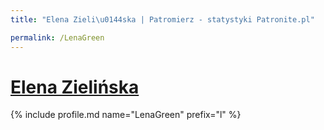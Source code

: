 ```yaml
---
title: "Elena Zieli\u0144ska | Patromierz - statystyki Patronite.pl"

permalink: /LenaGreen
---
```


# [Elena Zielińska](https://patronite.pl/LenaGreen)

{% include profile.md name="LenaGreen" prefix="l" %}
